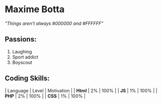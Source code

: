 # **Maxime Botta**
*"Things aren’t always #000000 and #FFFFFF"*

## Passions:
1. Laughing
2. Sport addict 
3. Boyscout

## Coding Skills:
| Language  |  Level  |  Motivation | 
| **Html**  |  2%     |  100%       |
| **JS**    |  1%     |  100%       |
| **PHP**   |  2%     |  100%       | 
| **CSS**   |  1%     |  100%       |






